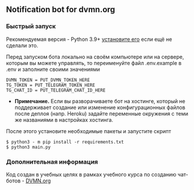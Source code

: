 ## Notification bot for dvmn.org


### **Быстрый запуск**

Рекомендуемая версия - Python 3.9+ [установите его](https://www.python.org) если ещё не сделали это.

Перед запуском бота локально на своём компьютере или на сервере, которым вы можете управлять, то переименуйте файл .env.example в .env и заполните своими значениями

```dotenv
DVMN_TOKEN = PUT_DVMN_TOKEN_HERE
TG_TOKEN = PUT_TELEGRAM_TOKEN_HERE
TG_CHAT_ID = PUT_TELEGRAM_CHAT_ID_HERE
```

- **Примечание.** Если вы разворачиваете бот на хостинге, который не поддерживает создание или изменение конфигурационных файлов после деплоя (напр. Heroku) задайте переменные окружения с теми же названиями в настройках хостинга.

После этого установите необходимые пакеты и запустите скрипт

```commandline
$ python3 - m pip install -r requirements.txt
$ python3 main.py
```

### **Дополнительная информация**
Код создан в учебных целях в рамках учебного курса по созданию чат-ботов - [DVMN.org](https://dvmn.org)